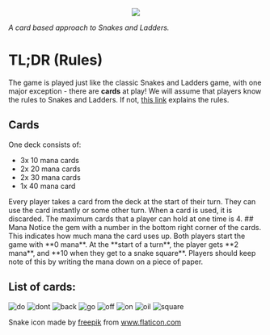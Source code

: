 
<p align="center">
  <img src="https://i.imgur.com/HGwDHOa.png">
</p>

*A card based approach to Snakes and Ladders.*

# TL;DR (Rules)
The game is played just like the classic Snakes and Ladders game, with one major exception - there are **cards** at play!
We will assume that players know the rules to Snakes and Ladders. If not, [this link](https://www.wikihow.com/Play-Snakes-and-Ladders) explains the rules.

## Cards
One deck consists of:
<ul>
  <li>3x 10 mana cards</li>
  <li>2x 20 mana cards</li>
  <li>2x 30 mana cards</li>
  <li>1x 40 mana card</li>
</ul>
Every player takes a card from the deck at the start of their turn. They can use the card instantly or some other turn. When a card is used, it is discarded. The maximum cards that a player can hold at one time is 4.
## Mana
Notice the gem with a number in the bottom right corner of the cards. This indicates how much mana the card uses up. Both players start the game with **0 mana**. At the **start of a turn**, the player gets **2 mana**, and **10 when they get to a snake square**. Players should keep note of this by writing the mana down on a piece of paper.

## List of cards:
![do](anaDo.png)
![dont](anaDont.png)
![back](snekBack.png)
![go](snekGo.png)
![off](off.png)
![on](on.png)
![oil](oil2.png)
![square](sq2.png)

Snake icon made by [freepik](https://www.flaticon.com/authors/freepik) from www.flaticon.com 
